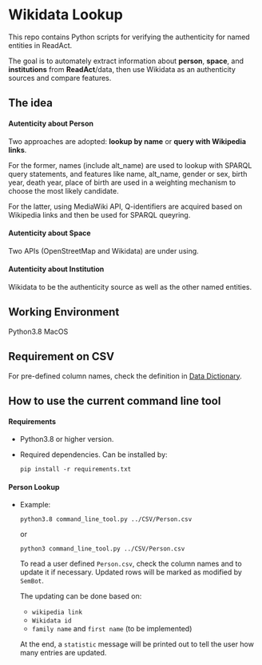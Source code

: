 # Wikidata Lookup

This repo contains Python scripts for verifying the authenticity for named entities in ReadAct.

The goal is to automately extract information about **person**, **space**, and **institutions** from **ReadAct**/data, then use Wikidata as an authenticity sources and compare features.

## The idea
#### Autenticity about Person
Two approaches are adopted: **lookup by name** or **query with Wikipedia links**.

For the former, names (include alt_name) are used to lookup with SPARQL query statements, and features like name, alt_name, gender or sex, birth year, death year, place of birth are used in a  weighting mechanism to choose the most likely candidate.

For the latter, using MediaWiki API, Q-identifiers are acquired based on Wikipedia links and then be used for SPARQL queyring.

#### Autenticity about Space

Two APIs (OpenStreetMap and Wikidata) are under using.

#### Autenticity about Institution

Wikidata to be the authenticity source as well as the other named entities.



## Working Environment
Python3.8
MacOS

## Requirement on CSV
For pre-defined column names, check the definition in [Data Dictionary](https://github.com/readchina/ReadAct/blob/master/csv/data_dictionary.csv).

## How to use the current command line tool

#### Requirements

- Python3.8 or higher version.

- Required dependencies. Can be installed by:

  ```
  pip install -r requirements.txt		
  ```

#### Person Lookup

- Example:

  ```
  python3.8 command_line_tool.py ../CSV/Person.csv
  ```
  or
  
  ```
  python3 command_line_tool.py ../CSV/Person.csv
  ```
  
  To read a user defined `Person.csv`, check the column names and to update it if necessary. Updated rows will be marked as modified by `SemBot`. 

  The updating can be done based on:

  	- `wikipedia link`
  	-  `Wikidata id`
  	-  `family name` and  `first name` (to be implemented)

  At the end, a `statistic` message will be printed out to tell the user how many entries are updated.




